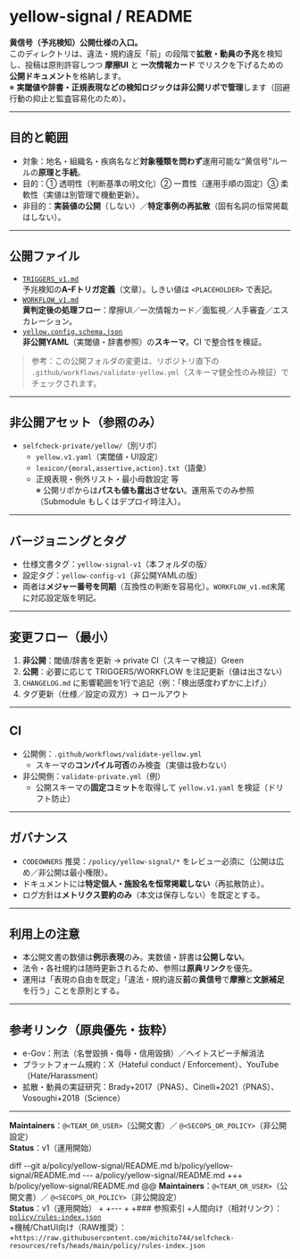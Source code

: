 # yellow-signal / README

**黄信号（予兆検知）公開仕様の入口。**  
このディレクトリは、違法・規約違反「前」の段階で**拡散・動員の予兆**を検知し、投稿は原則許容しつつ **摩擦UI** と **一次情報カード** でリスクを下げるための**公開ドキュメント**を格納します。  
※ **実閾値や辞書・正規表現などの検知ロジックは非公開リポで管理**します（回避行動の抑止と監査容易化のため）。

---

## 目的と範囲
- 対象：地名・組織名・疾病名など**対象種類を問わず**運用可能な“黄信号”ルールの**原理と手続**。
- 目的：① 透明性（判断基準の明文化）② 一貫性（運用手順の固定）③ 柔軟性（実値は別管理で機動更新）。
- 非目的：**実装値の公開**（しない）／**特定事例の再拡散**（固有名詞の恒常掲載はしない）。

---

## 公開ファイル
- [`TRIGGERS_v1.md`](./TRIGGERS_v1.md)  
  予兆検知の**A–Fトリガ定義**（文章）。しきい値は `<PLACEHOLDER>` で表記。
- [`WORKFLOW_v1.md`](./WORKFLOW_v1.md)  
  **黄判定後の処理フロー**：摩擦UI／一次情報カード／面監視／人手審査／エスカレーション。
- [`yellow.config.schema.json`](./yellow.config.schema.json)  
  **非公開YAML**（実閾値・辞書参照）の**スキーマ**。CI で整合性を検証。

> 参考：この公開フォルダの変更は、リポジトリ直下の  
> `.github/workflows/validate-yellow.yml`（スキーマ健全性のみ検証）でチェックされます。

---

## 非公開アセット（参照のみ）
- `selfcheck-private/yellow/`（別リポ）
  - `yellow.v1.yaml`（実閾値・UI設定）
  - `lexicon/{moral,assertive,action}.txt`（語彙）
  - 正規表現・例外リスト・最小母数設定 等  
  ※ 公開リポからは**パスも値も露出させない**。運用系でのみ参照（Submodule もしくはデプロイ時注入）。

---

## バージョニングとタグ
- 仕様文書タグ：`yellow-signal-v1`（本フォルダの版）  
- 設定タグ：`yellow-config-v1`（非公開YAMLの版）  
- 両者は**メジャー番号を同期**（互換性の判断を容易化）。`WORKFLOW_v1.md`末尾に対応設定版を明記。

---

## 変更フロー（最小）
1. **非公開**：閾値/辞書を更新 → private CI（スキーマ検証）Green  
2. **公開**：必要に応じて TRIGGERS/WORKFLOW を注記更新（値は出さない）  
3. `CHANGELOG.md` に影響範囲を1行で追記（例：「検出感度わずかに上げ」）  
4. タグ更新（仕様／設定の双方）→ ロールアウト

---

## CI
- 公開側：`.github/workflows/validate-yellow.yml`  
  - スキーマの**コンパイル可否**のみ検査（実値は扱わない）
- 非公開側：`validate-private.yml`（例）  
  - 公開スキーマの**固定コミット**を取得して `yellow.v1.yaml` を検証（ドリフト防止）

---

## ガバナンス
- `CODEOWNERS` 推奨：`/policy/yellow-signal/*` をレビュー必須に（公開は広め／非公開は最小権限）。
- ドキュメントには**特定個人・施設名を恒常掲載しない**（再拡散防止）。
- ログ方針は**メトリクス要約のみ**（本文は保存しない）を既定とする。

---

## 利用上の注意
- 本公開文書の数値は**例示表現**のみ。実数値・辞書は**公開しない**。  
- 法令・各社規約は随時更新されるため、参照は**原典リンク**を優先。  
- 運用は「表現の自由を既定」「違法・規約違反**前**の**黄信号**で**摩擦**と**文脈補足**を行う」ことを原則とする。

---

## 参考リンク（原典優先・抜粋）
- e-Gov：刑法（名誉毀損・侮辱・信用毀損）／ヘイトスピーチ解消法  
- プラットフォーム規約：X（Hateful conduct / Enforcement）、YouTube（Hate/Harassment）  
- 拡散・動員の実証研究：Brady+2017（PNAS）、Cinelli+2021（PNAS）、Vosoughi+2018（Science）

---

**Maintainers**：`@<TEAM_OR_USER>`（公開文書）／ `@<SECOPS_OR_POLICY>`（非公開設定）  
**Status**：v1（運用開始）

diff --git a/policy/yellow-signal/README.md b/policy/yellow-signal/README.md
--- a/policy/yellow-signal/README.md
+++ b/policy/yellow-signal/README.md
@@
 **Maintainers**：`@<TEAM_OR_USER>`（公開文書）／ `@<SECOPS_OR_POLICY>`（非公開設定）  
 **Status**：v1（運用開始）
+
+---
+
+### 参照索引
+人間向け（相対リンク）：[`policy/rules-index.json`](../rules-index.json)  
+機械/ChatUI向け（RAW推奨）：  
+`https://raw.githubusercontent.com/michito744/selfcheck-resources/refs/heads/main/policy/rules-index.json`
